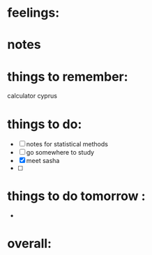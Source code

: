 
# feelings:

# notes

# things to remember:
calculator cyprus
# things to do:
- [ ] notes for statistical methods 
- [ ] go somewhere to study 
- [x] meet sasha
- [ ] 
# things to do tomorrow :
- 
# overall:

